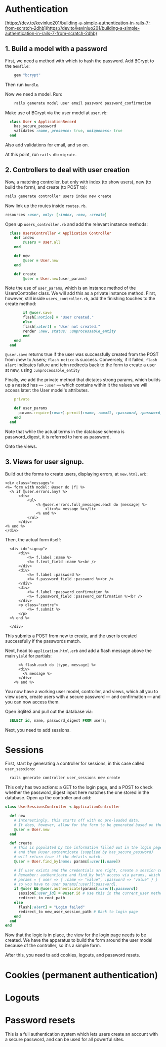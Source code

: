 # Authentication

[https://dev.to/kevinluo201/building-a-simple-authentication-in-rails-7-from-scratch-2dhb](https://dev.to/kevinluo201/building-a-simple-authentication-in-rails-7-from-scratch-2dhb)

## 1. Build a model with a password
First, we need a method with which to hash the password. Add BCrypt to the <code>Gemfile</code>:

```ruby
    gem "bcrypt"
```

Then run <code>bundle</code>.

Now we need a model. Run:

```bash
    rails generate model user email password password_confirmation
```

Make use of BCrypt via the user model at <code>user.rb</code>:

```ruby
  class User < ApplicationRecord
    has_secure_password
    validates :name, presence: true, uniqueness: true
  end
```

Also add validations for email, and so on.

At this point, run <code>rails db:migrate</code>.

## 2. Controllers to deal with user creation
Now, a matching controller, but only with index (to show users), new (to build the form), and create (to POST to):

```bash
rails generate controller users index new create 
```

Now link up the routes inside <code>routes.rb</code>.

```ruby 
resources :user, only: [:index, :new, :create]
```

Open up <code>users_controller.rb</code> and add the relevant instance methods:

```ruby
  class UsersController < Application Controller
    def index
        @users = User.all
    end 

    def new 
        @user = User.new
    end 

    def create 
        @user = User.new(user_params)
```

Note the use of <code>user_params</code>, which is an instance method of the UsersController class. We will add this as a private instance method. First, however, still inside <code>users_controller.rb</code>, add the finishing touches to the create method:

```ruby
        if @user.save
        flash[:notice] = "User created."
        else 
        flash[:alert] = "User not created."
        render :new, status: :unprocessable_entity
        end
    end
  end
```

<code>@user.save</code> returns true if the user was successfully created from the POST from /new to /users; <code>flash notice</code> is success. Conversely, if it failed, <code>flash alert</code> indicates failure and tehn redirects back to the form to create a user at new, using <code>:unprocessable_entity</code>

Finally, we add the private method that dictates strong params, which builds up a nested has — <code>:user</code> — which contains within it the values we will access later: the User model's attributes.

```ruby
    private

    def user_params
      params.require(:user).permit(:name, :email, :password, :password_confirmation)
    end
  end
```

Note that while the actual terms in the database schema is password_digest, it is referred to here as password.

Onto the views.

## 3. Views for user signup.

Build out the forms to create users, displaying errors, at <code>new.html.erb</code>:

```erb
<div class="messages">
<%= form_with model: @user do |f| %>
  <% if @user.errors.any? %>
      <div>
          <ul>
              <% @user.errors.full_messages.each do |message| %>
                  <li><%= message %></li>
              <% end %>
          </ul>
      </div>
<% end %>
</div>
```

Then, the actual form itself:

```erb
  <div id="signup">
      <div>
          <%= f.label :name %>
          <%= f.text_field :name %><br />
      </div>
      <div>
          <%= f.label :password %>
          <%= f.password_field :password %><br />
      </div>
      <div>
          <%= f.label :password_confirmation %>
          <%= f.password_field :password_confirmation %><br />
      </div>
      <p class="centre">
          <%= f.submit %>
      </p>
  <% end %>

  </div>
```

This submits a POST from new to create, and the user is created successfully if the passwords match.

Next, head to <code>application.html.erb</code> and add a flash message above the main <code>yield</code> for partials:

```erb
      <% flash.each do |type, message| %>
      <div>
        <% message %>
      </div>
    <% end %>
```

You now have a working user model, controller, and views, which all you to view users, create users with a secure password — and confirmation — and you can now access them.

Open Sqlite3 and pull out the database via:

```SQL
  SELECT id, name, password_digest FROM users;
```

Next, you need to add sessions.

# Sessions

First, start by generating a controller for sessions, in this case called <code>user_sessions</code>:

```bash
  rails generate controller user_sessions new create 
```

This only has two actions: a GET to the login page, and a POST to check whether the password_digest input here matches the one stored in the database. Open up the controller and add:

```ruby 
class UserSessionsController < ApplicationController

  def new 
    # Interestingly, this starts off with no pre-loaded data. 
    # It does, however, allow for the form to be generated based on the model.
    @user = User.new 
  end 

  def create 
    # This is populated by the information filled out in the login page
    # and then @user.authenticate (supplied by has_secure_password)
    # will return true if the details match.
    @user = User.find_by(name: params[:user][:name])

    # If user exists and the credentials are right, create a session containing the user's ID.
    # Remember: authenticate and find_by both access via params, which is a nested hash. 
    # params = { user => { :name => "value", :password => "value" } }
    # so you have to user params[:user][:password].
    if @user && @user.authenticate(params[:user][:password])
      session[:user_id] = @user.id # Use this in the current_user method in a moment
      redirect_to root_path
    else 
      flash[:alert] = "Login failed"
      redirect_to new_user_session_path # Back to login page
    end
  end
end
```

Now that the logic is in place, the view for the login page needs to be created. We have the apparatus to build the form around the user model because of the controller, so it's a simple form.





After this, you need to add cookies, logouts, and password resets.

# Cookies (permanent authentication)

# Logouts 

# Password resets 

This is a full authentication system which lets users create an account with a secure password, and can be used for all powerful sites.